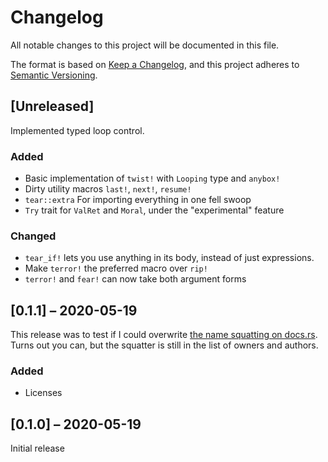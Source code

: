 # Changelog
All notable changes to this project will be documented in this file.

The format is based on [Keep a Changelog](https://keepachangelog.com/en/1.0.0/),
and this project adheres to [Semantic Versioning](https://semver.org/spec/v2.0.0.html).

## [Unreleased]

Implemented typed loop control.

### Added
- Basic implementation of `twist!` with `Looping` type and `anybox!`
- Dirty utility macros `last!`, `next!`, `resume!`
- `tear::extra` For importing everything in one fell swoop
- `Try` trait for `ValRet` and `Moral`, under the "experimental" feature

### Changed
- `tear_if!` lets you use anything in its body, instead of just expressions.
- Make `terror!` the preferred macro over `rip!`
- `terror!` and `fear!` can now take both argument forms

## [0.1.1] – 2020-05-19

This release was to test if I could overwrite
[the name squatting on docs.rs](https://docs.rs/crate/tear/0.1.1).
Turns out you can, but the squatter is still in the list of owners and authors.

### Added
- Licenses

## [0.1.0] – 2020-05-19

Initial release
